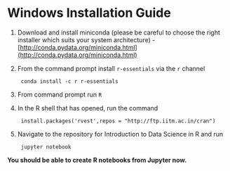 # Windows Installation Guide 

1. Download and install miniconda (please be careful to choose the right installer which suits your system architecture) - [http://conda.pydata.org/miniconda.html](http://conda.pydata.org/miniconda.html)

2. From the command prompt install `r-essentials` via the `r` channel

        conda install -c r r-essentials

3. From command prompt run `R`

4. In the R shell that has opened, run the command

        install.packages('rvest',repos = "http://ftp.iitm.ac.in/cran")


5. Navigate to the repository for Introduction to Data Science in R and run 

        jupyter notebook

**You should be able to create R notebooks from Jupyter now.**
